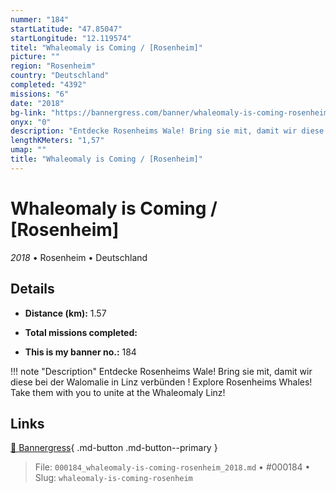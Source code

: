 ```yaml
---
nummer: "184"
startLatitude: "47.85047"
startLongitude: "12.119574"
titel: "Whaleomaly is Coming / [Rosenheim]"
picture: ""
region: "Rosenheim"
country: "Deutschland"
completed: "4392"
missions: "6"
date: "2018"
bg-link: "https://bannergress.com/banner/whaleomaly-is-coming-rosenheim-f13a"
onyx: "0"
description: "Entdecke Rosenheims Wale! Bring sie mit, damit wir diese bei der Walomalie in Linz verbünden !\nExplore Rosenheims Whales! Take them with you to unite at the Whaleomaly Linz!"
lengthKMeters: "1,57"
umap: ""
title: "Whaleomaly is Coming / [Rosenheim]"
---
```

# Whaleomaly is Coming / [Rosenheim]

*2018* • Rosenheim • Deutschland



## Details
- **Distance (km):** 1.57

- **Total missions completed:** 
- **This is my banner no.:** 184


!!! note "Description"
    Entdecke Rosenheims Wale! Bring sie mit, damit wir diese bei der Walomalie in Linz verbünden !
Explore Rosenheims Whales! Take them with you to unite at the Whaleomaly Linz!



## Links
[🔗 Bannergress](https://bannergress.com/banner/whaleomaly-is-coming-rosenheim-f13a){ .md-button .md-button--primary }



> File: `000184_whaleomaly-is-coming-rosenheim_2018.md` • #000184 • Slug: `whaleomaly-is-coming-rosenheim`
